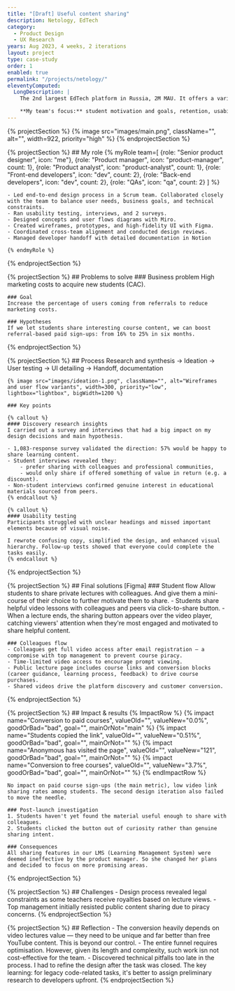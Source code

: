 ```yaml
---
title: "[Draft] Useful content sharing"
description: Netology, EdTech
category:
  - Product Design
  - UX Research
years: Aug 2023, 4 weeks, 2 iterations
layout: project
type: case-study
order: 1
enabled: true
permalink: "/projects/netology/"
eleventyComputed:
  LongDescription: |
    The 2nd largest EdTech platform in Russia, 2M MAU. It offers a variety of online IT courses from 4 months to 2 years long.

    **My team's focus:** student motivation and goals, retention, usability, LMS (Learning Management System), completing homeworks, number of active days, COR, NPS, reducing churn.
---
```


{% projectSection %}
	{% image src="images/main.png", className="", alt="", width=922, priority="high" %}
{% endprojectSection %}

{% projectSection %}
	## My role
	{% myRole team=[
			{role: "Senior product designer", icon: "me"},
			{role: "Product manager", icon: "product-manager", count: 1},
			{role: "Product analyst", icon: "product-analyst", count: 1},
			{role: "Front-end developers", icon: "dev", count: 2},
			{role: "Back-end developers", icon: "dev", count: 2},
			{role: "QAs", icon: "qa", count: 2}
		] %}

	- Led end-to-end design process in a Scrum team. Collaborated closely with the team to balance user needs, business goals, and technical constraints.
	- Ran usability testing, interviews, and 2 surveys.
	- Designed concepts and user flows diagrams with Miro.
	- Created wireframes, prototypes, and high-fidelity UI with Figma.
	- Coordinated cross-team alignment and conducted design reviews.
	- Managed developer handoff with detailed documentation in Notion

	{% endmyRole %}
{% endprojectSection %}

{% projectSection %}
	## Problems to solve
	### Business problem
	High marketing costs to acquire new students (CAC).

	### Goal
	Increase the percentage of users coming from referrals to reduce marketing costs. 

	### Hypotheses
	If we let students share interesting course content, we can boost referral-based paid sign-ups: from 16% to 25% in six months.
{% endprojectSection %}

{% projectSection %}
	## Process
	Research and synthesis → Ideation →  User testing → UI detailing → Handoff, documentation

	{% image src="images/ideation-1.png", className="", alt="Wireframes and user flow variants", width=300, priority="low", lightbox="lightbox", bigWidth=1200 %}

	### Key points

	{% callout %}
	#### Discovery research insights
	I carried out a survey and interviews that had a big impact on my design decisions and main hypothesis.

	- 1,083-response survey validated the direction: 57% would be happy to share learning content.
	- Student interviews revealed they:
		- prefer sharing with colleagues and professional communities,
		- would only share if offered something of value in return (e.g. a discount).
	- Non-student interviews confirmed genuine interest in educational materials sourced from peers.
	{% endcallout %}

	{% callout %}
	#### Usability testing
	Participants struggled with unclear headings and missed important elements because of visual noise.

	I rewrote confusing copy, simplified the design, and enhanced visual hierarchy. Follow-up tests showed that everyone could complete the tasks easily.
	{% endcallout %}
{% endprojectSection %}

{% projectSection %}
	## Final solutions
	[Figma]
	### Student flow
	Allow students to share private lectures with colleagues. And give them a mini-course of their choice to further motivate them to share.
	- Students share helpful video lessons with colleagues and peers via click-to-share button.
	- When a lecture ends, the sharing button appears over the video player, catching viewers' attention when they're most engaged and motivated to share helpful content.

	### Colleagues flow
	- Colleagues get full video access after email registration — a compromise with top management to prevent course piracy.
	- Time-limited video access to encourage prompt viewing.
	- Public lecture page includes course links and conversion blocks (career guidance, learning process, feedback) to drive course purchases.
	- Shared videos drive the platform discovery and customer conversion.

{% endprojectSection %}


{% projectSection %}
	## Impact & results
	{% ImpactRow %}
		{% impact name="Conversion to paid courses", valueOld="", valueNew="0.0%", goodOrBad="bad", goal="", mainOrNot="main" %}
		{% impact name="Students copied the link", valueOld="", valueNew="0.51%", goodOrBad="bad", goal="", mainOrNot="" %}
		{% impact name="Anonymous has visited the page", valueOld="", valueNew="121", goodOrBad="bad", goal="", mainOrNot="" %}
		{% impact name="Conversion to free courses", valueOld="", valueNew="3.7%", goodOrBad="bad", goal="", mainOrNot="" %}
	{% endImpactRow %}

	No impact on paid course sign-ups (the main metric), low video link sharing rates among students. The second design iteration also failed to move the needle.

	### Post-launch investigation
	1. Students haven't yet found the material useful enough to share with colleagues.
	2. Students clicked the button out of curiosity rather than genuine sharing intent.

	### Consequences
	All sharing features in our LMS (Learning Management System) were deemed ineffective by the product manager. So she changed her plans and decided to focus on more promising areas.
{% endprojectSection %}

{% projectSection %}
	## Challenges
	- Design process revealed legal constraints as some teachers receive royalties based on lecture views.
	- Top management initially resisted public content sharing due to piracy concerns.
{% endprojectSection %}

{% projectSection %}
	## Reflection
	- The conversion heavily depends on video lectures value — they need to be unique and far better than free YouTube content. This is beyond our control.
	- The entire funnel requires optimisation. However, given its length and complexity, such work isn not cost-effective for the team.
	- Discovered technical pitfalls too late in the process. I had to refine the design after the task was closed. The key learning: for legacy code-related tasks, it's better to assign preliminary research to developers upfront.
{% endprojectSection %}